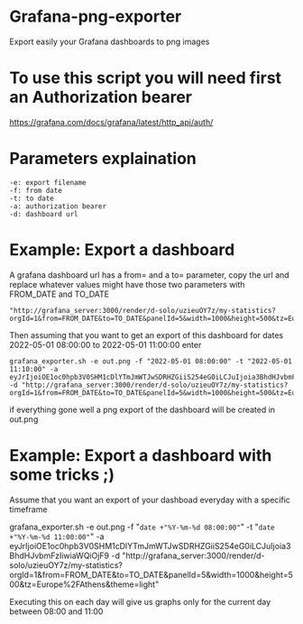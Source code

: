# Grafana-png-exporter
Export easily your Grafana dashboards to png images

# To use this script you will need first an Authorization bearer
https://grafana.com/docs/grafana/latest/http_api/auth/

# Parameters explaination
```
-e: export filename
-f: from date
-t: to date
-a: authorization bearer
-d: dashboard url
```

# Example: Export a dashboard

A grafana dashboard url has a from= and a to= parameter, copy the url and replace whatever values might have those two parameters with FROM_DATE and TO_DATE
```
"http://grafana_server:3000/render/d-solo/uzieuOY7z/my-statistics?orgId=1&from=FROM_DATE&to=TO_DATE&panelId=5&width=1000&height=500&tz=Europe%2FAthens&theme=light"
```
Then assuming that you want to get an export of this dashboard for dates 2022-05-01 08:00:00 to 2022-05-01 11:00:00 enter
```
grafana_exporter.sh -e out.png -f "2022-05-01 08:00:00" -t "2022-05-01 11:10:00" -a eyJrIjoiOE1oc0hpb3V0SHM1cDlYTmJmWTJwSDRHZGiiS254eG0iLCJuIjoia3BhdHJvbmFzIiwiaWQiOjF9 -d "http://grafana_server:3000/render/d-solo/uzieuOY7z/my-statistics?orgId=1&from=FROM_DATE&to=TO_DATE&panelId=5&width=1000&height=500&tz=Europe%2FAthens&theme=light"
```

if everything gone well a png export of the dashboard will be created in out.png

# Example: Export a dashboard with some tricks ;)

Assume that you want an export of your dashboad everyday with a specific timeframe

grafana_exporter.sh -e out.png -f "`date +"%Y-%m-%d 08:00:00"`" -t "`date +"%Y-%m-%d 11:00:00"`" -a eyJrIjoiOE1oc0hpb3V0SHM1cDlYTmJmWTJwSDRHZGiiS254eG0iLCJuIjoia3BhdHJvbmFzIiwiaWQiOjF9 -d "http://grafana_server:3000/render/d-solo/uzieuOY7z/my-statistics?orgId=1&from=FROM_DATE&to=TO_DATE&panelId=5&width=1000&height=500&tz=Europe%2FAthens&theme=light"

Executing this on each day will give us graphs only for the current day between 08:00 and 11:00
